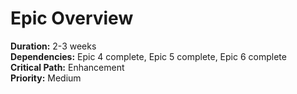 # Epic Overview
**Duration:** 2-3 weeks  
**Dependencies:** Epic 4 complete, Epic 5 complete, Epic 6 complete  
**Critical Path:** Enhancement  
**Priority:** Medium
